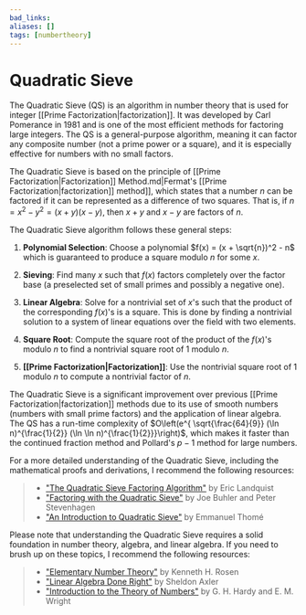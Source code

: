 ```yaml
---
bad_links: 
aliases: []
tags: [numbertheory]
---
```

# Quadratic Sieve

The Quadratic Sieve (QS) is an algorithm in number theory that is used for integer [[Prime Factorization|factorization]]. It was developed by Carl Pomerance in 1981 and is one of the most efficient methods for factoring large integers. The QS is a general-purpose algorithm, meaning it can factor any composite number (not a prime power or a square), and it is especially effective for numbers with no small factors.

The Quadratic Sieve is based on the principle of [[Prime Factorization|Factorization]] Method.md|Fermat's [[Prime Factorization|factorization]] method]], which states that a number $n$ can be factored if it can be represented as a difference of two squares. That is, if $n = x^2 - y^2 = (x+y)(x-y)$, then $x+y$ and $x-y$ are factors of $n$.

The Quadratic Sieve algorithm follows these general steps:

1. **Polynomial Selection**: Choose a polynomial $f(x) = (x + \sqrt{n})^2 - n$ which is guaranteed to produce a square modulo $n$ for some $x$.

2. **Sieving**: Find many $x$ such that $f(x)$ factors completely over the factor base (a preselected set of small primes and possibly a negative one).

3. **Linear Algebra**: Solve for a nontrivial set of $x$'s such that the product of the corresponding $f(x)$'s is a square. This is done by finding a nontrivial solution to a system of linear equations over the field with two elements.

4. **Square Root**: Compute the square root of the product of the $f(x)$'s modulo $n$ to find a nontrivial square root of 1 modulo $n$.

5. **[[Prime Factorization|Factorization]]**: Use the nontrivial square root of 1 modulo $n$ to compute a nontrivial factor of $n$.

The Quadratic Sieve is a significant improvement over previous [[Prime Factorization|factorization]] methods due to its use of smooth numbers (numbers with small prime factors) and the application of linear algebra. The QS has a run-time complexity of $O\left(e^{ \sqrt{\frac{64}{9}} (\ln n)^{\frac{1}{2}} (\ln \ln n)^{\frac{1}{2}}}\right)$, which makes it faster than the continued fraction method and Pollard's $p-1$ method for large numbers.

For a more detailed understanding of the Quadratic Sieve, including the mathematical proofs and derivations, I recommend the following resources:

> - ["The Quadratic Sieve Factoring Algorithm"](https://www.google.com/search?q=The+Quadratic+Sieve+Factoring+Algorithm) by Eric Landquist
> - ["Factoring with the Quadratic Sieve"](https://www.google.com/search?q=Factoring+with+the+Quadratic+Sieve) by Joe Buhler and Peter Stevenhagen
> - ["An Introduction to Quadratic Sieve"](https://www.google.com/search?q=An+Introduction+to+Quadratic+Sieve) by Emmanuel Thomé

Please note that understanding the Quadratic Sieve requires a solid foundation in number theory, algebra, and linear algebra. If you need to brush up on these topics, I recommend the following resources:

> - ["Elementary Number Theory"](https://www.google.com/search?q=Elementary+Number+Theory) by Kenneth H. Rosen
> - ["Linear Algebra Done Right"](https://www.google.com/search?q=Linear+Algebra+Done+Right) by Sheldon Axler
> - ["Introduction to the Theory of Numbers"](https://www.google.com/search?q=Introduction+to+the+Theory+of+Numbers) by G. H. Hardy and E. M. Wright
